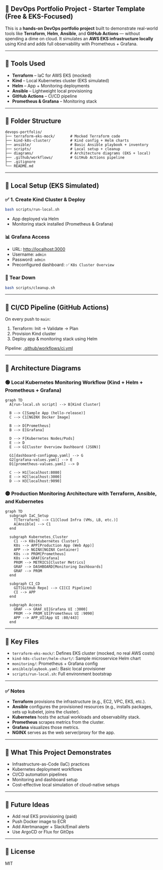 ## 💼 DevOps Portfolio Project - Starter Template (Free & EKS-Focused)

This is a **hands-on DevOps portfolio project** built to demonstrate real-world tools like **Terraform**, **Helm**, **Ansible**, and **GitHub Actions** — without spending a dime on cloud. It simulates an **AWS EKS infrastructure locally** using Kind and adds full observability with Prometheus + Grafana.

---

## 🧰 Tools Used

- **Terraform** – IaC for AWS EKS (mocked)
- **Kind** – Local Kubernetes cluster (EKS simulated)
- **Helm** – App + Monitoring deployments
- **Ansible** – Lightweight local provisioning
- **GitHub Actions** – CI/CD pipeline
- **Prometheus & Grafana** – Monitoring stack

---

## 📁 Folder Structure

```
devops-portfolio/
├── terraform-eks-mock/       # Mocked Terraform code
├── kind-k8s-cluster/         # Kind config + Helm charts
├── ansible/                  # Basic Ansible playbook + inventory
├── scripts/                  # Local setup + cleanup
├── diagrams/                 # Architecture diagrams (EKS + local)
├── .github/workflows/        # GitHub Actions pipeline
├── .gitignore
└── README.md
```

---

## 🚀 Local Setup (EKS Simulated)

### ✅ 1. Create Kind Cluster & Deploy

```bash
bash scripts/run-local.sh
```

- App deployed via Helm  
- Monitoring stack installed (Prometheus & Grafana)

### 📊 Grafana Access

- URL: [http://localhost:3000](http://localhost:3000)  
- Username: `admin`  
- Password: `admin`  
- Preconfigured dashboard: ✅ `K8s Cluster Overview`

### 🧹 Tear Down

```bash
bash scripts/cleanup.sh
```

---

## 🔁 CI/CD Pipeline (GitHub Actions)

On every push to `main`:

1. Terraform: Init → Validate → Plan
2. Provision Kind cluster
3. Deploy app & monitoring stack using Helm

Pipeline: [.github/workflows/ci.yml](.github/workflows/ci.yml)

---

## 📐 Architecture Diagrams

### 🟢 Local Kubernetes Monitoring Workflow (Kind + Helm + Prometheus + Grafana)

```mermaid
graph TD
  A[run-local.sh script] --> B[Kind Cluster]
  
  B --> C[Sample App (hello-release)]
  C --> C1[NGINX Docker Image]
  
  B --> D[Prometheus]
  B --> E[Grafana]

  D --> F[Kubernetes Nodes/Pods]
  E --> D
  E --> G[Cluster Overview Dashboard (JSON)]

  G1[dashboard-configmap.yaml] --> G
  G2[grafana-values.yaml] --> E
  D1[prometheus-values.yaml] --> D

  C --> H1[localhost:8080]
  E --> H2[localhost:3000]
  D --> H3[localhost:9090]
```



### 🟡 Production Monitoring Architecture with Terraform, Ansible, and Kubernetes

```mermaid
graph TD
  subgraph IaC_Setup
    T[Terraform] --> C1[Cloud Infra (VMs, LB, etc.)]
    A[Ansible] --> C1
  end

  subgraph Kubernetes_Cluster
    C1 --> K8s[Kubernetes Cluster]
    K8s --> APP[Production App (Web App)]
    APP --> NGINX[NGINX Container]
    K8s --> PROM[Prometheus]
    K8s --> GRAF[Grafana]
    PROM --> METRICS[Cluster Metrics]
    GRAF --> DASHBOARD[Monitoring Dashboards]
    GRAF --> PROM
  end

  subgraph CI_CD
    GIT[GitHub Repo] --> CI[CI Pipeline]
    CI --> APP
  end

  subgraph Access
    GRAF --> GRAF_UI[Grafana UI :3000]
    PROM --> PROM_UI[Prometheus UI :9090]
    APP --> APP_UI[App UI :80/443]
  end
```


---

## 📂 Key Files

- `terraform-eks-mock/`: Defines EKS cluster (mocked, no real AWS costs)
- `kind-k8s-cluster/helm-chart/`: Sample microservice Helm chart
- `monitoring/`: Prometheus + Grafana config
- `ansible/playbook.yaml`: Basic local provisioner
- `scripts/run-local.sh`: Full environment bootstrap

---

### ✅ Notes

- **Terraform** provisions the infrastructure (e.g., EC2, VPC, EKS, etc.).
- **Ansible** configures the provisioned resources (e.g., installs packages, sets up kubelet, joins the cluster).
- **Kubernetes** hosts the actual workloads and observability stack.
- **Prometheus** scrapes metrics from the cluster.
- **Grafana** visualizes those metrics.
- **NGINX** serves as the web server/proxy for the app.

---

## 🎯 What This Project Demonstrates

- Infrastructure-as-Code (IaC) practices
- Kubernetes deployment workflows
- CI/CD automation pipelines
- Monitoring and dashboard setup
- Cost-effective local simulation of cloud-native setups

---

## 📌 Future Ideas

- Add real EKS provisioning (paid)
- Push Docker image to ECR
- Add Alertmanager + Slack/Email alerts
- Use ArgoCD or Flux for GitOps

---

## 📄 License

MIT
